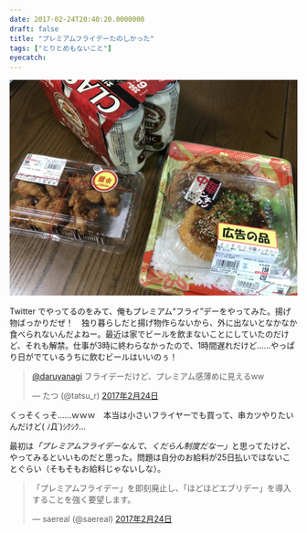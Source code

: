 ```yaml
---
date: 2017-02-24T20:40:20.0000000
draft: false
title: "プレミアムフライデーたのしかった"
tags: ["とりとめもないこと"]
eyecatch: 
---
```

<p><span itemscope itemtype="http://schema.org/Photograph"><img src="20170224165701.jpg" alt="f:id:daruyanagi:20170224165701j:plain" title="f:id:daruyanagi:20170224165701j:plain" class="hatena-fotolife" itemprop="image"></span></p><p>Twitter でやってるのをみて、俺もプレミアム“フライ”デーをやってみた。揚げ物ばっかりだぜ！　独り暮らしだと揚げ物作らないから、外に出ないとなかなか食べられないんだよねー。最近は家でビールを飲まないことにしていたのだけど、それも解禁。仕事が3時に終わらなかったので、1時間遅れだけど……やっぱり日がでているうちに飲むビールはいいのぅ！</p><p><blockquote class="twitter-tweet" data-lang="ja"><p lang="ja" dir="ltr"><a href="https://twitter.com/daruyanagi">@daruyanagi</a> フライデーだけど、プレミアム感薄めに見えるww</p>&mdash; たつ (@tatsu_r) <a href="https://twitter.com/tatsu_r/status/835036837227876352">2017年2月24日</a></blockquote><script async src="//platform.twitter.com/widgets.js" charset="utf-8"></script></p><p>くっそくっそ……ｗｗｗ　本当は小さいフライヤーでも買って、串カツやりたいんだけど( ﾉД`)ｼｸｼｸ…</p><p>最初は<i>「プレミアムフライデーなんて、くだらん制度だなー」</i>と思ってたけど、やってみるといいものだと思った。問題は自分のお給料が25日払いではないことぐらい（そもそもお給料じゃないしな）。</p><p><blockquote class="twitter-tweet" data-lang="ja"><p lang="ja" dir="ltr">「プレミアムフライデー」を即刻廃止し、「ほどほどエブリデー」を導入することを強く要望します。</p>&mdash; saereal (@saereal) <a href="https://twitter.com/saereal/status/834922891871322112">2017年2月24日</a></blockquote><script async src="//platform.twitter.com/widgets.js" charset="utf-8"></script></p>
